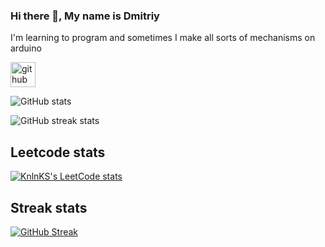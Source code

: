 
### Hi there 👋, My name is Dmitriy
I'm learning to program and sometimes I make all sorts of mechanisms on arduino


[<img src='https://cdn.jsdelivr.net/npm/simple-icons@3.0.1/icons/github.svg' alt='github' height='40'>](https://github.com/Phaser2028)  

![GitHub stats](https://github-readme-stats.vercel.app/api?username=Phaser2028&show_icons=true)  

![GitHub streak stats](https://streak-stats.demolab.com/?user=Phaser2028)  



## Leetcode stats
[![KnlnKS's LeetCode stats](https://leetcode-stats-six.vercel.app/api?username=Phaser2028&theme=dark)](https://github.com/KnlnKS/leetcode-stats)

## Streak stats
[![GitHub Streak](http://github-readme-streak-stats.herokuapp.com?user=Phaser2028&theme=dark)](https://git.io/streak-stats) 

